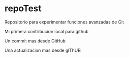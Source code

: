 # repoTest
Repositorio para experimentar funciones avanzadas de Git

Mi primera contribucion local para github


Un commit mas desde GitHub

Una actualizacion mas desde gIThUB
